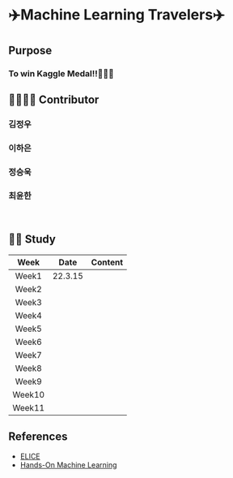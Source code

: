 # ✈️Machine Learning Travelers✈️

## Purpose 
<h3> To win Kaggle Medal!!🏅🏅🏅 <h3/>


## 👨‍👩‍👧‍👦 Contributor
  ### 김정우
  ### 이하은
  ### 정승욱
  ### 최윤한
<br />

## 👩‍💻 Study


|Week|Date|Content|
|:----:|----|------------------- |
|Week1|22.3.15|                  |
|Week2||  |
|Week3||  |
|Week4||   |
|Week5||  |
|Week6||   |
|Week7||   |
|Week8||    |
|Week9||   |
|Week10||   |
|Week11||  |

## References
- [ELICE](elice.io)
- [Hands-On Machine Learning](https://github.com/ageron/handson-ml2)